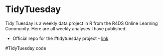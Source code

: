 # TidyTuesday


Tidy Tuesday is a weekly data project in R from the R4DS Online Learning Community.   Here are all weekly analyses I have published.

- Official repo for the #tidytuesday project - [link](https://github.com/rfordatascience/tidytuesday)



#TidyTuesday code
